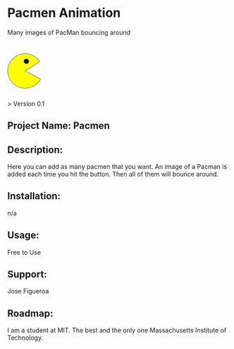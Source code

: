 # Pacmen Animation
Many images of PacMan bouncing around
<h1><img src="https://github.com/JoeEnrique/pacmen/blob/main/images/PacMan1.png" alt="Pacmen" width="15%"></h1>
> Version 0.1


## Project Name: Pacmen  

## Description:
Here you can add as many pacmen that you want. An image of a Pacman is added each time you hit the button. Then all of them will bounce around.

## Installation:
n/a

## Usage:
Free to Use

## Support:
Jose Figueroa 

## Roadmap:
I am a student at MIT. The best and the only one Massachusetts Institute of Technology.
